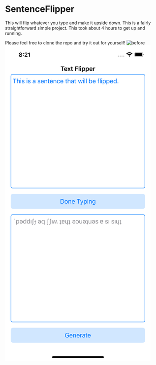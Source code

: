 # SentenceFlipper

This will flip whatever you type and make it upside down.
This is a fairly straightforward simple project. This took about 4 hours to get up and running.

Please feel free to clone the repo and try it out for yourself!
![before](./before.png|width=400px)
![after](./after.png)
